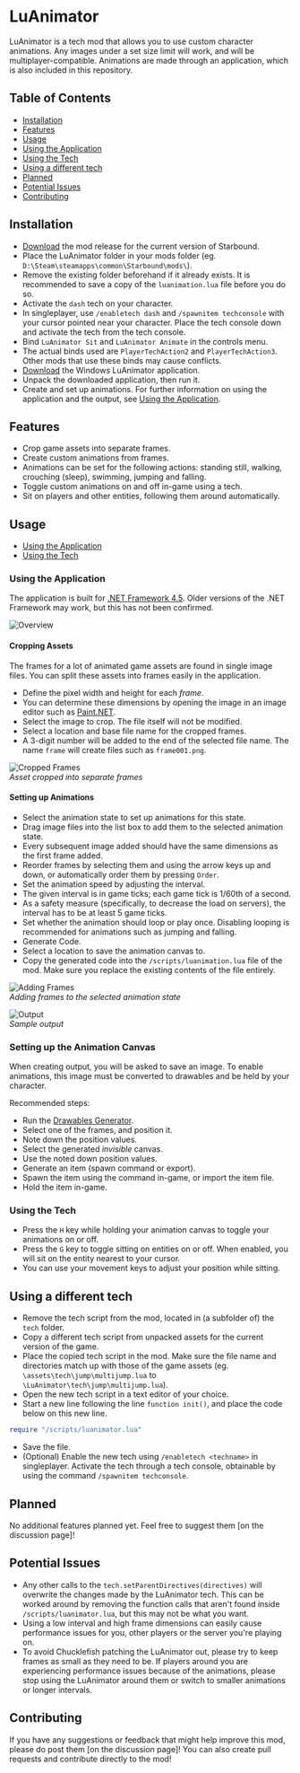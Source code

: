 # LuAnimator
LuAnimator is a tech mod that allows you to use custom character animations. Any images under a set size limit will work, and will be multiplayer-compatible. Animations are made through an application, which is also included in this repository.

## Table of Contents
- [Installation](#installation)
- [Features](#features)
- [Usage](#usage)
 - [Using the Application](#using-the-application)
 - [Using the Tech](#using-the-tech)
- [Using a different tech](#using-a-different-tech)
- [Planned](#planned)
- [Potential Issues](#potential-issues)
- [Contributing](#contributing)

## Installation
* [Download](https://github.com/Silverfeelin/LuAnimator/releases) the mod release for the current version of Starbound.
* Place the LuAnimator folder in your mods folder (eg. `D:\Steam\steamapps\common\Starbound\mods\`).
 * Remove the existing folder beforehand if it already exists. It is recommended to save a copy of the `luanimation.lua` file before you do so.
* Activate the `dash` tech on your character.
 * In singleplayer, use `/enabletech dash` and `/spawnitem techconsole` with your cursor pointed near your character. Place the tech console down and activate the tech from the tech console.
* Bind `LuAnimator Sit` and `LuAnimator Animate` in the controls menu.
 * The actual binds used are `PlayerTechAction2` and `PlayerTechAction3`. Other mods that use these binds may cause conflicts.
* [Download](https://github.com/Silverfeelin/LuAnimator/releases) the Windows LuAnimator application.
* Unpack the downloaded application, then run it.
* Create and set up animations. For further information on using the application and the output, see [Using the Application](#using-the-application).

## Features
* Crop game assets into separate frames.
* Create custom animations from frames.
 * Animations can be set for the following actions: standing still, walking, crouching (sleep), swimming, jumping and falling.
* Toggle custom animations on and off in-game using a tech.
* Sit on players and other entities, following them around automatically.

## Usage
* [Using the Application](#using-the-application)
* [Using the Tech](#using-the-tech)

### Using the Application
The application is built for [.NET Framework 4.5](https://www.microsoft.com/en-us/download/details.aspx?id=30653). Older versions of the .NET Framework may work, but this has not been confirmed.

![Overview](https://raw.githubusercontent.com/Silverfeelin/LuAnimator/master/readme/overview.png "Application Overview")

#### Cropping Assets
The frames for a lot of animated game assets are found in single image files. You can split these assets into frames easily in the application.
* Define the pixel width and height for each *frame*.
 * You can determine these dimensions by opening the image in an image editor such as [Paint.NET](http://www.getpaint.net/index.html).
* Select the image to crop. The file itself will not be modified.
* Select a location and base file name for the cropped frames.
 * A 3-digit number will be added to the end of the selected file name. The name `frame` will create files such as `frame001.png`.

![Cropped Frames](https://raw.githubusercontent.com/Silverfeelin/LuAnimator/master/readme/frames.png "Cropped Frames")  
*Asset cropped into separate frames*

#### Setting up Animations
* Select the animation state to set up animations for this state.
* Drag image files into the list box to add them to the selected animation state.
 * Every subsequent image added should have the same dimensions as the first frame added.
* Reorder frames by selecting them and using the arrow keys up and down, or automatically order them by pressing `Order`.
* Set the animation speed by adjusting the interval.
 * The given interval is in game ticks; each game tick is 1/60th of a second.
 * As a safety measure (specifically, to decrease the load on servers), the interval has to be at least 5 game ticks.
* Set whether the animation should loop or play once. Disabling looping is recommended for animations such as jumping and falling.
* Generate Code.
* Select a location to save the animation canvas to.
* Copy the generated code into the `/scripts/luanimation.lua` file of the mod. Make sure you replace the existing contents of the file entirely.

![Adding Frames](https://raw.githubusercontent.com/Silverfeelin/LuAnimator/master/readme/drag.png "Adding Frames")  
*Adding frames to the selected animation state*

![Output](https://raw.githubusercontent.com/Silverfeelin/LuAnimator/master/readme/output.png "Output")  
*Sample output*

### Setting up the Animation Canvas
When creating output, you will be asked to save an image. To enable animations, this image must be converted to drawables and be held by your character.

Recommended steps:
* Run the [Drawables Generator](https://github.com/Silverfeelin/Drawables-Generator).
* Select one of the frames, and position it.
* Note down the position values.
* Select the generated *invisible* canvas.
* Use the noted down position values.
* Generate an item (spawn command or export).
* Spawn the item using the command in-game, or import the item file.
* Hold the item in-game.

### Using the Tech
* Press the `H` key while holding your animation canvas to toggle your animations on or off.
* Press the `G` key to toggle sitting on entities on or off. When enabled, you will sit on the entity nearest to your cursor.
 * You can use your movement keys to adjust your position while sitting.

## Using a different tech
* Remove the tech script from the mod, located in (a subfolder of) the `tech` folder.
* Copy a different tech script from unpacked assets for the current version of the game.
* Place the copied tech script in the mod. Make sure the file name and directories match up with those of the game assets (eg. `\assets\tech\jump\multijump.lua` to `\LuAnimator\tech\jump\multijump.lua`).
* Open the new tech script in a text editor of your choice.
* Start a new line following the line `function init()`, and place the code below on this new line.
```lua
require "/scripts/luanimator.lua"
```
* Save the file.
* (Optional) Enable the new tech using `/enabletech <techname>` in singleplayer. Activate the tech through a tech console, obtainable by using the command `/spawnitem techconsole`.

## Planned
No additional features planned yet. Feel free to suggest them [on the discussion page]!

## Potential Issues
* Any other calls to the `tech.setParentDirectives(directives)` will overwrite the changes made by the LuAnimator tech. This can be worked around by removing the function calls that aren't found inside `/scripts/luanimator.lua`, but this may not be what you want.
* Using a low interval and high frame dimensions can easily cause performance issues for you, other players or the server you're playing on.
 * To avoid Chucklefish patching the LuAnimator out, please try to keep frames as small as they need to be. If players around you are experiencing performance issues because of the animations, please stop using the LuAnimator around them or switch to smaller animations or longer intervals.

## Contributing
If you have any suggestions or feedback that might help improve this mod, please do post them [on the discussion page]!
You can also create pull requests and contribute directly to the mod!
